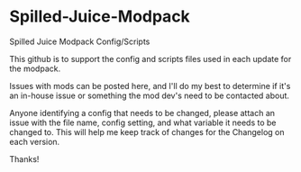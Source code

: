 # Spilled-Juice-Modpack
Spilled Juice Modpack Config/Scripts

This github is to support the config and scripts files used in each update for the modpack. 

Issues with mods can be posted here, and I'll do my best to determine if it's an in-house issue or something the mod dev's need to be contacted about. 

Anyone identifying a config that needs to be changed, please attach an issue with the file name, config setting, and what variable it needs to be changed to. This will help me keep track of changes for the Changelog on each version.

Thanks!


